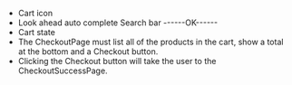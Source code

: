 - Cart icon
- Look ahead auto complete Search bar ------OK------
- Cart state
- The CheckoutPage must list all of the products in the cart, show a total at the bottom and a Checkout button.
- Clicking the Checkout button will take the user to the CheckoutSuccessPage.
